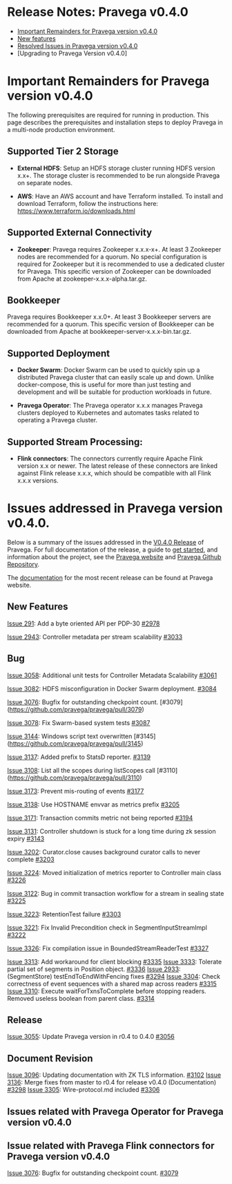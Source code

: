 

# Release Notes: Pravega v0.4.0

- [Important Remainders for Pravega version v0.4.0](#important-remainders-for-pravega-version-v040)  
- [New features](#new-features)
- [Resolved Issues in Pravega version v0.4.0](#bug)
- [Upgrading to Pravega Version v0.4.0] 


# Important Remainders for Pravega version v0.4.0

The following prerequisites are required for running in production. This page describes the prerequisites and installation steps to deploy Pravega in a multi-node production environment. 

         
## Supported Tier 2 Storage

- **External HDFS**: Setup an HDFS storage cluster running HDFS version x.x+. The storage cluster is recommended to be run alongside Pravega on separate nodes.

- **AWS**: Have an AWS account and have Terraform installed. To install and download Terraform, follow the instructions here: https://www.terraform.io/downloads.html

## Supported External Connectivity

- **Zookeeper**:  Pravega requires Zookeeper x.x.x-x+. At least 3 Zookeeper nodes are recommended for a quorum. No special configuration is required for Zookeeper but it is recommended to use a dedicated cluster for Pravega. This specific version of Zookeeper can be downloaded from Apache at zookeeper-x.x.x-alpha.tar.gz.

## Bookkeeper

Pravega requires Bookkeeper x.x.0+. At least 3 Bookkeeper servers are recommended for a quorum. This specific version of Bookkeeper can be downloaded from Apache at bookkeeper-server-x.x.x-bin.tar.gz.

## Supported Deployment

- **Docker Swarm**: Docker Swarm can be used to quickly spin up a distributed Pravega cluster that can easily scale up and down. Unlike docker-compose, this is useful for more than just testing and development and will be suitable for production workloads in future.

- **Pravega Operator**: The Pravega operator  x.x.x manages Pravega clusters deployed to Kubernetes and automates tasks related to operating a Pravega cluster.


## Supported Stream Processing:

- **Flink connectors**:  The connectors currently require Apache Flink version x.x or newer. The latest release of these connectors are linked against Flink release x.x.x, which should be compatible with all Flink x.x.x versions.


# Issues addressed in Pravega version v0.4.0.

Below is a summary of the issues addressed in the [V0.4.0 Release](https://github.com/pravega/pravega/releases) of Pravega. For full documentation of the release, a guide to [get started](http://pravega.io/docs/latest/getting-started), and information about the project, see the [Pravega website](http://pravega.io) and [Pravega Github Repository](https://github.com/pravega/pravega). 

The [documentation](http://pravega.io/docs/latest/) for the most recent release can be found at Pravega website.


## New Features
[Issue 291](https://github.com/pravega/pravega/issues/291): Add a byte oriented API per PDP-30 [#2978](https://github.com/pravega/pravega/pull/2978)

[Issue 2943](https://github.com/pravega/pravega/issues/2943): Controller metadata per stream scalability [#3033](https://github.com/pravega/pravega/pull/3033)
  

## Bug


[Issue 3058](https://github.com/pravega/pravega/issues/3058): Additional unit tests for Controller Metadata Scalability [#3061](https://github.com/pravega/pravega/pull/3061)

[Issue 3082](https://github.com/pravega/pravega/issues/3082): HDFS misconfiguration in Docker Swarm deployment. [#3084](https://github.com/pravega/pravega/pull/3084)

[Issue 3076](https://github.com/pravega/pravega/issues/3076): Bugfix for outstanding checkpoint count. [#3079] (https://github.com/pravega/pravega/pull/3079)

[Issue 3078](https://github.com/pravega/pravega/issues/3078): Fix Swarm-based system tests [#3087](https://github.com/pravega/pravega/pull/3087)

[Issue 3144](https://github.com/pravega/pravega/issues/3144): Windows script text overwritten [#3145] (https://github.com/pravega/pravega/pull/3145)

[Issue 3137](https://github.com/pravega/pravega/issues/3137): Added prefix to StatsD reporter. [#3139](https://github.com/pravega/pravega/pull/3139) 

[Issue 3108](https://github.com/pravega/pravega/issues/3108): List all the scopes during listScopes call [#3110] (https://github.com/pravega/pravega/pull/3110)

[Issue 3173](https://github.com/pravega/pravega/issues/3173): Prevent mis-routing of events [#3177](https://github.com/pravega/pravega/pull/3177)

[Issue 3138](https://github.com/pravega/pravega/issues/3138): Use HOSTNAME envvar as metrics prefix [#3205](https://github.com/pravega/pravega/pull/3205)

[Issue 3171](https://github.com/pravega/pravega/issues/3171): Transaction commits metric not being reported [#3194](https://github.com/pravega/pravega/pull/3194)

[Issue 3131](https://github.com/pravega/pravega/issues/3131): Controller shutdown is stuck for a long time during zk session expiry [#3143](https://github.com/pravega/pravega/pull/3143)

[Issue 3202](https://github.com/pravega/pravega/issues/3202): Curator.close causes background curator calls to never complete [#3203](https://github.com/pravega/pravega/pull/3203)

[Issue 3224](https://github.com/pravega/pravega/issues/3224): Moved initialization of metrics reporter to Controller main class [#3226](https://github.com/pravega/pravega/pull/3226)

[Issue 3122](https://github.com/pravega/pravega/issues/3122): Bug in commit transaction workflow for a stream in sealing state [#3225](https://github.com/pravega/pravega/pull/3225)

[Issue 3223](https://github.com/pravega/pravega/issues/3223): RetentionTest failure [#3303](https://github.com/pravega/pravega/pull/3303)

[Issue 3221](https://github.com/pravega/pravega/issues/3221): Fix Invalid Precondition check in SegmentInputStreamImpl [#3222](https://github.com/pravega/pravega/pull/3222)

[Issue 3326](https://github.com/pravega/pravega/issues/3326): Fix compilation issue in BoundedStreamReaderTest [#3327](https://github.com/pravega/pravega/pull/3327)

[Issue 3313](https://github.com/pravega/pravega/issues/3313): Add workaround for client blocking [#3335](https://github.com/pravega/pravega/pull/3335)
[Issue 3333](https://github.com/pravega/pravega/issues/3333): Tolerate partial set of segments in Position object. [#3336](https://github.com/pravega/pravega/pull/3336)
[Issue 2933](https://github.com/pravega/pravega/issues/2933): (SegmentStore) testEndToEndWithFencing fixes [#3294](https://github.com/pravega/pravega/pull/3294)
[Issue 3304](https://github.com/pravega/pravega/issues/3304): Check correctness of event sequences with a shared map across readers [#3315](https://github.com/pravega/pravega/pull/3315)
[Issue 3310](https://github.com/pravega/pravega/issues/3310): Execute waitForTxnsToComplete before stopping readers. Removed useless boolean from parent class. [#3314](https://github.com/pravega/pravega/pull/3314)


## Release
[Issue 3055](https://github.com/pravega/pravega/issues/3055): Update Pravega version in r0.4 to 0.4.0 [#3056](https://github.com/pravega/pravega/pull/3056)

## Document Revision
[Issue 3096](https://github.com/pravega/pravega/issues/3096): Updating documentation with ZK TLS information. [#3102](https://github.com/pravega/pravega/pull/3102)
[Issue 3136](https://github.com/pravega/pravega/issues/3136): Merge fixes from master to r0.4 for release v0.4.0 (Documentation) [#3298](https://github.com/pravega/pravega/pull/3298)
[Issue 3305](https://github.com/pravega/pravega/issues/3305): Wire-protocol.md included [#3306](https://github.com/pravega/pravega/pull/3306)

## Issues related with Pravega Operator for Pravega version v0.4.0
           
## Issue related with Pravega Flink connectors for Pravega version v0.4.0
   
   [Issue 3076](https://github.com/pravega/pravega/issues/3076): Bugfix for outstanding checkpoint count. [#3079](https://github.com/pravega/pravega/pull/3079)

